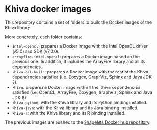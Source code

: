 # Khiva docker images
This repository contains a set of folders to build the Docker images of the Khiva library.

More concretely, each folder contains:
- `intel-opencl`: prepares a Docker image with the Intel OpenCL driver (v5.0) and SDK (v7.0.0).
- `arrayfire-intel-opencl`: prepares a Docker image based on the previous one. In addition, it includes the ArrayFire library and all its dependencies.
- `khiva-ocl-build`: prepares a Docker image with the rest of the Khiva dependencies satisfied (i.e. Doxygen, GraphViz, Sphinx and Java JDK 8).
- `khiva`: prepares a Docker image with all the Khiva dependencies satisfied (i.e. OpenCL, ArrayFire, Doxygen, GraphViz, Sphinx and Java JDK 8)
- `khiva-python`: with the Khiva library and its Python binding installed.
- `khiva-java`: with the Khiva library and its Java binding installed.
- `khiva-r`: with the Khiva library and its R binding installed.

The previous images are pushed to the [Shapelets Docker hub repository](https://hub.docker.com/u/shapelets).